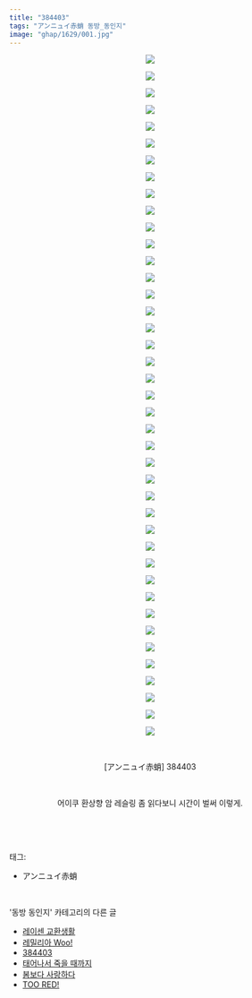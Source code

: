 ```yaml
---
title: "384403"
tags: "アンニュイ赤蛸 동방_동인지"
image: "ghap/1629/001.jpg"
---
```

<div class="article">
<p style="text-align: center; clear: none; float: none;"><img src="{{ site.nasurl }}/ghap/1629/001.jpg"/></p>
<p style="text-align: center; clear: none; float: none;"><img src="{{ site.nasurl }}/ghap/1629/002.jpg"/></p>
<p style="text-align: center; clear: none; float: none;"><img src="{{ site.nasurl }}/ghap/1629/003.jpg"/></p>
<p style="text-align: center; clear: none; float: none;"><img src="{{ site.nasurl }}/ghap/1629/004.jpg"/></p>
<p style="text-align: center; clear: none; float: none;"><img src="{{ site.nasurl }}/ghap/1629/005.jpg"/></p>
<p style="text-align: center; clear: none; float: none;"><img src="{{ site.nasurl }}/ghap/1629/006.jpg"/></p>
<p style="text-align: center; clear: none; float: none;"><img src="{{ site.nasurl }}/ghap/1629/007.jpg"/></p>
<p style="text-align: center; clear: none; float: none;"><img src="{{ site.nasurl }}/ghap/1629/008.jpg"/></p>
<p style="text-align: center; clear: none; float: none;"><img src="{{ site.nasurl }}/ghap/1629/009.jpg"/></p>
<p style="text-align: center; clear: none; float: none;"><img src="{{ site.nasurl }}/ghap/1629/010.jpg"/></p>
<p style="text-align: center; clear: none; float: none;"><img src="{{ site.nasurl }}/ghap/1629/011.jpg"/></p>
<p style="text-align: center; clear: none; float: none;"><img src="{{ site.nasurl }}/ghap/1629/012.jpg"/></p>
<p style="text-align: center; clear: none; float: none;"><img src="{{ site.nasurl }}/ghap/1629/013.jpg"/></p>
<p style="text-align: center; clear: none; float: none;"><img src="{{ site.nasurl }}/ghap/1629/014.jpg"/></p>
<p style="text-align: center; clear: none; float: none;"><img src="{{ site.nasurl }}/ghap/1629/015.jpg"/></p>
<p style="text-align: center; clear: none; float: none;"><img src="{{ site.nasurl }}/ghap/1629/016.jpg"/></p>
<p style="text-align: center; clear: none; float: none;"><img src="{{ site.nasurl }}/ghap/1629/017.jpg"/></p>
<p style="text-align: center; clear: none; float: none;"><img src="{{ site.nasurl }}/ghap/1629/018.jpg"/></p>
<p style="text-align: center; clear: none; float: none;"><img src="{{ site.nasurl }}/ghap/1629/019.jpg"/></p>
<p style="text-align: center; clear: none; float: none;"><img src="{{ site.nasurl }}/ghap/1629/020.jpg"/></p>
<p style="text-align: center; clear: none; float: none;"><img src="{{ site.nasurl }}/ghap/1629/021.jpg"/></p>
<p style="text-align: center; clear: none; float: none;"><img src="{{ site.nasurl }}/ghap/1629/022.jpg"/></p>
<p style="text-align: center; clear: none; float: none;"><img src="{{ site.nasurl }}/ghap/1629/023.jpg"/></p>
<p style="text-align: center; clear: none; float: none;"><img src="{{ site.nasurl }}/ghap/1629/024.jpg"/></p>
<p style="text-align: center; clear: none; float: none;"><img src="{{ site.nasurl }}/ghap/1629/025.jpg"/></p>
<p style="text-align: center; clear: none; float: none;"><img src="{{ site.nasurl }}/ghap/1629/026.jpg"/></p>
<p style="text-align: center; clear: none; float: none;"><img src="{{ site.nasurl }}/ghap/1629/027.jpg"/></p>
<p style="text-align: center; clear: none; float: none;"><img src="{{ site.nasurl }}/ghap/1629/028.jpg"/></p>
<p style="text-align: center; clear: none; float: none;"><img src="{{ site.nasurl }}/ghap/1629/029.jpg"/></p>
<p style="text-align: center; clear: none; float: none;"><img src="{{ site.nasurl }}/ghap/1629/030.jpg"/></p>
<p style="text-align: center; clear: none; float: none;"><img src="{{ site.nasurl }}/ghap/1629/031.jpg"/></p>
<p style="text-align: center; clear: none; float: none;"><img src="{{ site.nasurl }}/ghap/1629/032.jpg"/></p>
<p style="text-align: center; clear: none; float: none;"><img src="{{ site.nasurl }}/ghap/1629/033.jpg"/></p>
<p style="text-align: center; clear: none; float: none;"><img src="{{ site.nasurl }}/ghap/1629/034.jpg"/></p>
<p style="text-align: center; clear: none; float: none;"><img src="{{ site.nasurl }}/ghap/1629/035.jpg"/></p>
<p style="text-align: center; clear: none; float: none;"><img src="{{ site.nasurl }}/ghap/1629/036.jpg"/></p>
<p style="text-align: center; clear: none; float: none;"><img src="{{ site.nasurl }}/ghap/1629/037.jpg"/></p>
<p style="text-align: center; clear: none; float: none;"><img src="{{ site.nasurl }}/ghap/1629/038.jpg"/></p>
<p style="text-align: center; clear: none; float: none;"><img src="{{ site.nasurl }}/ghap/1629/039.jpg"/></p>
<p style="text-align: center; clear: none; float: none;"><img src="{{ site.nasurl }}/ghap/1629/040.jpg"/></p>
<p style="text-align: center; clear: none; float: none;"><img src="{{ site.nasurl }}/ghap/1629/041.jpg"/></p>
<p style="text-align: center; clear: none; float: none;"><br/></p>
<p style="text-align: center; clear: none; float: none;">[アンニュイ赤蛸] 384403</p>
<p style="text-align: center; clear: none; float: none;"><br/></p>
<p style="text-align: center; clear: none; float: none;">어이쿠 환상향 암 레슬링 좀 읽다보니 시간이 벌써 이렇게.</p>
<p><br/></p>
</div><br/>
<div class="tagTrail">
<p>태그: </p>
<ul>
<li>アンニュイ赤蛸</li>
</ul>
</div><br/>
<div class="another">
<p>'동방 동인지' 카테고리의 다른 글</p>
<ul>
<li><a href="/2016-08-16-ghap_1631">레이센 교환생활</a></li>
<li><a href="/2016-08-16-ghap_1630">레밀리아 Woo!</a></li>
<li><a href="/2016-08-16-ghap_1629">384403</a></li>
<li><a href="/2016-08-16-ghap_1628">태어나서 죽을 때까지</a></li>
<li><a href="/2016-08-16-ghap_1627">봄보다 사랑하다</a></li>
<li><a href="/2016-08-16-ghap_1626">TOO RED!</a></li>
</ul>
</div><br/>
<div class="cb_module cb_fluid">
<div class="cb_wrt cb_profile">
</div><!-- commentList close -->
</div><br/>
